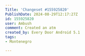 ```yaml
---
Title: 'Changeset #155925820'
PublishDate: 2024-08-29T12:17:27Z
id: 155925820
user: Ambush
comment: Created an atm
created_by: Every Door Android 5.1
tags:
- Montenegro

---
```

